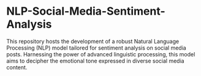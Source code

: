 # NLP-Social-Media-Sentiment-Analysis
This repository hosts the development of a robust Natural Language Processing (NLP) model tailored for sentiment analysis on social media posts. Harnessing the power of advanced linguistic processing, this model aims to decipher the emotional tone expressed in diverse social media content.
